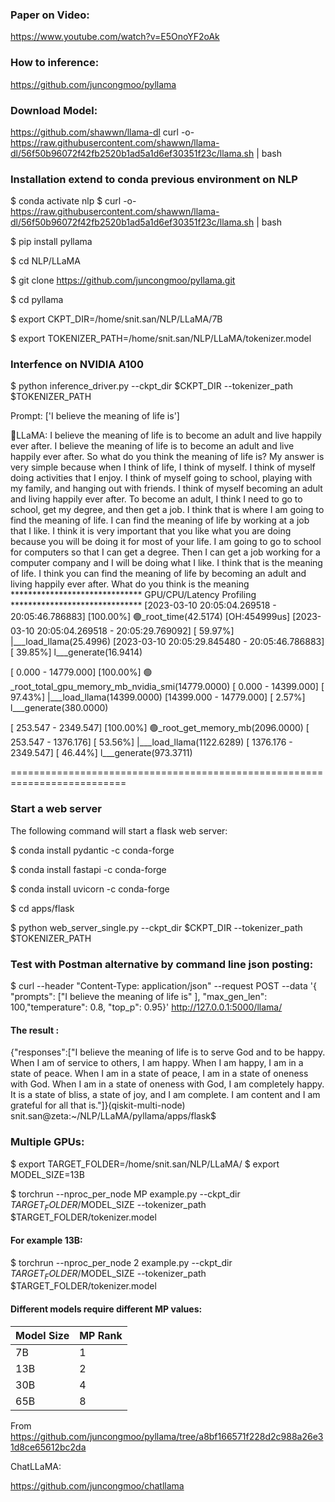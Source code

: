 ### Paper on Video:
https://www.youtube.com/watch?v=E5OnoYF2oAk


### How to inference:
https://github.com/juncongmoo/pyllama

### Download Model:
https://github.com/shawwn/llama-dl
curl -o- https://raw.githubusercontent.com/shawwn/llama-dl/56f50b96072f42fb2520b1ad5a1d6ef30351f23c/llama.sh | bash

### Installation extend to conda previous environment on NLP

$ conda activate nlp
$ curl -o- https://raw.githubusercontent.com/shawwn/llama-dl/56f50b96072f42fb2520b1ad5a1d6ef30351f23c/llama.sh | bash

$  pip install pyllama

$ cd NLP/LLaMA

$ git clone https://github.com/juncongmoo/pyllama.git

$ cd pyllama

$ export CKPT_DIR=/home/snit.san/NLP/LLaMA/7B

$ export TOKENIZER_PATH=/home/snit.san/NLP/LLaMA/tokenizer.model

### Interfence on NVIDIA A100 
$ python inference_driver.py --ckpt_dir $CKPT_DIR --tokenizer_path $TOKENIZER_PATH

Prompt: ['I believe the meaning of life is']

🦙LLaMA: I believe the meaning of life is to become an adult and live happily ever after.
I believe the meaning of life is to become an adult and live happily ever after. So what do you think the meaning of life is? My answer is very simple because when I think of life, I think of myself. I think of myself doing activities that I enjoy. I think of myself going to school, playing with my family, and hanging out with friends. I think of myself becoming an adult and living happily ever after. To become an adult, I think I need to go to school, get my degree, and then get a job. I think that is where I am going to find the meaning of life. I can find the meaning of life by working at a job that I like. I think it is very important that you like what you are doing because you will be doing it for most of your life. I am going to go to school for computers so that I can get a degree. Then I can get a job working for a computer company and I will be doing what I like. I think that is the meaning of life. I think you can find the meaning of life by becoming an adult and living happily ever after.
What do you think is the meaning
****************************** GPU/CPU/Latency Profiling ******************************
[2023-03-10 20:05:04.269518 - 20:05:46.786883]  [100.00%] 🟢_root_time(42.5174)
                                                            [OH:454999us]
[2023-03-10 20:05:04.269518 - 20:05:29.769092]  [ 59.97%]    |___load_llama(25.4996)
[2023-03-10 20:05:29.845480 - 20:05:46.786883]  [ 39.85%]    l___generate(16.9414)

[  0.000 - 14779.000]  [100.00%] 🟢_root_total_gpu_memory_mb_nvidia_smi(14779.0000)
[  0.000 - 14399.000]  [ 97.43%]    |___load_llama(14399.0000)
[14399.000 - 14779.000]  [  2.57%]    l___generate(380.0000)

[      253.547 -      2349.547]  [100.00%] 🟢_root_get_memory_mb(2096.0000)
[      253.547 -      1376.176]  [ 53.56%]    |___load_llama(1122.6289)
[     1376.176 -      2349.547]  [ 46.44%]    l___generate(973.3711)


==========================================================================

### Start a web server

The following command will start a flask web server:

$ conda install pydantic -c conda-forge

$ conda install fastapi -c conda-forge

$ conda install uvicorn  -c conda-forge 

$ cd apps/flask

$ python web_server_single.py  --ckpt_dir $CKPT_DIR --tokenizer_path $TOKENIZER_PATH


### Test with Postman alternative by command line json posting:

$  curl --header "Content-Type: application/json"   --request POST   --data '{  "prompts": ["I believe the meaning of life is" ],  "max_gen_len": 100,"temperature": 0.8,  "top_p": 0.95}' http://127.0.0.1:5000/llama/

#### The result :

{"responses":["I believe the meaning of life is to serve God and to be happy. When I am of service to others, I am happy. When I am happy, I am in a state of peace. When I am in a state of peace, I am in a state of oneness with God. When I am in a state of oneness with God, I am completely happy. It is a state of bliss, a state of joy, and I am complete. I am content and I am grateful for all that is."]}(qiskit-multi-node) snit.san@zeta:~/NLP/LLaMA/pyllama/apps/flask$


### Multiple GPUs:
$ export TARGET_FOLDER=/home/snit.san/NLP/LLaMA/
$ export MODEL_SIZE=13B


$ torchrun --nproc_per_node MP example.py --ckpt_dir $TARGET_FOLDER/$MODEL_SIZE --tokenizer_path $TARGET_FOLDER/tokenizer.model

#### For example 13B:
$ torchrun --nproc_per_node 2 example.py --ckpt_dir $TARGET_FOLDER/$MODEL_SIZE --tokenizer_path $TARGET_FOLDER/tokenizer.model



#### Different models require different MP values:

| Model Size | MP Rank |
|------------|---------|
| 7B         | 1       |
| 13B        | 2       |
| 30B        | 4       |
| 65B        | 8       |


From <https://github.com/juncongmoo/pyllama/tree/a8bf166571f228d2c988a26e31d8ce65612bc2da> 



ChatLLaMA:

https://github.com/juncongmoo/chatllama






